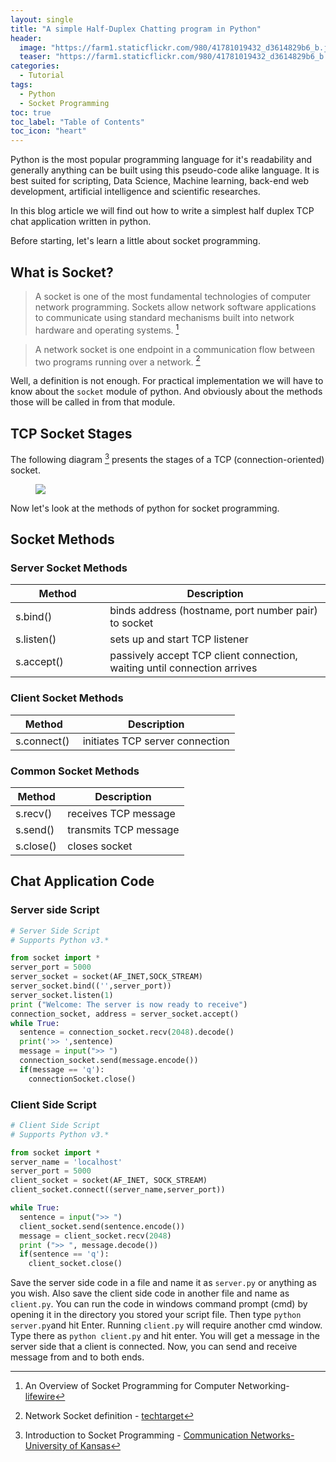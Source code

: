 ```yaml
---
layout: single
title: "A simple Half-Duplex Chatting program in Python"
header: 
  image: "https://farm1.staticflickr.com/980/41781019432_d3614829b6_b.jpg"
  teaser: "https://farm1.staticflickr.com/980/41781019432_d3614829b6_b.jpg"
categories: 
  - Tutorial
tags:
  - Python
  - Socket Programming
toc: true
toc_label: "Table of Contents"
toc_icon: "heart" 
---
```



Python is the most popular programming language for it's readability and generally anything can be built using this pseudo-code alike language. It is best suited for scripting, Data Science, Machine learning, back-end web development, artificial intelligence and scientific researches.

In this blog article we will find out how to write a simplest half duplex TCP chat application written in python. 

Before starting, let's learn a little about socket programming. 

## What is Socket?
>A socket is one of the most fundamental technologies of computer network programming. Sockets allow network software applications to communicate using standard mechanisms built into network hardware and operating systems. [^1]

>A network socket is one endpoint in a communication flow between two programs running over a network. [^2]

Well, a definition is not enough. For practical implementation we will have to know about the `socket` module of python. And obviously about the methods those will be called in from that module.

## TCP Socket Stages
The following diagram [^3] presents the stages of a TCP (connection-oriented) socket.
<figure>
  <a href="https://farm1.staticflickr.com/978/26960685907_41839085e6_b.jpg"><img src="https://farm1.staticflickr.com/978/26960685907_41839085e6_b.jpg"></a>
</figure>

Now let's look at the methods of python for socket programming.

## Socket Methods
### Server Socket Methods
<table>
<colgroup>
<col width="30%" />
<col width="70%" />
</colgroup>
<thead>
<tr class="header">
<th>Method</th>
<th>Description</th>
</tr>
</thead>
<tbody>
<tr>
<td markdown="span">s.bind()</td>
<td markdown="span">binds address (hostname, port number pair) to socket</td>
</tr>
<tr>
<td markdown="span">s.listen()</td>
<td markdown="span">sets up and start TCP listener</td>
</tr>
<tr>
<td markdown="span">s.accept()</td>
<td markdown="span">passively accept TCP client connection, waiting until connection arrives</td>
</tr>
</tbody>
</table>

### Client Socket Methods
<table>
<colgroup>
<col width="30%" />
<col width="70%" />
</colgroup>
<thead>
<tr class="header">
<th>Method</th>
<th>Description</th>
</tr>
</thead>
<tbody>
<tr>
<td markdown="span">s.connect()</td>
<td markdown="span">initiates TCP server connection</td>
</tr>
</tbody>
</table>

### Common Socket Methods
<table>
<colgroup>
<col width="30%" />
<col width="70%" />
</colgroup>
<thead>
<tr class="header">
<th>Method</th>
<th>Description</th>
</tr>
</thead>
<tbody>
<tr>
<td markdown="span">s.recv()</td>
<td markdown="span">receives TCP message</td>
</tr>
<tr>
<td markdown="span">s.send()</td>
<td markdown="span">transmits TCP message</td>
</tr>
<tr>
<td markdown="span">s.close()</td>
<td markdown="span">closes socket</td>
</tr>
</tbody>
</table>


## Chat Application Code
### Server side Script

```python
# Server Side Script
# Supports Python v3.*

from socket import *
server_port = 5000
server_socket = socket(AF_INET,SOCK_STREAM)
server_socket.bind(('',server_port))
server_socket.listen(1)
print ("Welcome: The server is now ready to receive")
connection_socket, address = server_socket.accept()
while True:
  sentence = connection_socket.recv(2048).decode()
  print('>> ',sentence)
  message = input(">> ")
  connection_socket.send(message.encode())
  if(message == 'q'):
    connectionSocket.close()
```



### Client Side Script

```python
# Client Side Script
# Supports Python v3.*

from socket import *
server_name = 'localhost'
server_port = 5000
client_socket = socket(AF_INET, SOCK_STREAM)
client_socket.connect((server_name,server_port))

while True:
  sentence = input(">> ")
  client_socket.send(sentence.encode())
  message = client_socket.recv(2048)
  print (">> ", message.decode())
  if(sentence == 'q'):
    client_socket.close()
```

Save the server side code in a file and name it as `server.py` or anything as you wish. Also save the client side code in another file and name as `client.py`. You can run the code in windows command prompt (cmd) by opening it in the directory you stored your script file. Then type `python server.py`and hit Enter. Running `client.py` will require another cmd window. Type there as `python client.py` and hit enter. You will get a message in the server side that a client is connected. Now, you can send and receive message from and to both ends.


[^1]: An Overview of Socket Programming for Computer Networking- [lifewire](https://www.lifewire.com/socket-programming-for-computer-networking-4056385)

[^2]: Network Socket definition - [techtarget](https://whatis.techtarget.com/definition/sockets)

[^3]: Introduction to Socket Programming - [Communication Networks-University of Kansas](https://www.ittc.ku.edu/~jpgs/courses/intronets/lecture-lab-socket-intronets-display.pdf)
